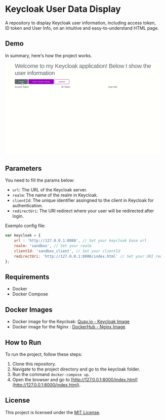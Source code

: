 # Keycloak User Data Display

A repository to display Keycloak user information, including access token, ID token and User Info, on an intuitive and easy-to-understand HTML page.

## Demo

In summary, here's how the project works.

![Demo](demo.gif)

## Parameters

You need to fill the params below:

- `url`: The URL of the Keycloak server.
- `realm`: The name of the realm in Keycloak.
- `clientId`: The unique identifier assingned to the client in Keycloak for authentication.
- `redirectUri`: The URI redirect where your user will be redirected after login.

Exemplo config file:

```javascript
var keycloak = {
    url : 'http://127.0.0.1:8080', // Set your keycloak base url
    realm: 'sandbox', // Set your realm
    clientId: 'sandbox_client', // Set your clientId
    redirectUri: 'http://127.0.0.1:8000/index.html' // Set your URI redirection after login
};
```

## Requirements

- Docker
- Docker Compose

## Docker Images

- Docker image for the Keycloak: [Quay.io - Keycloak Image](https://quay.io/repository/keycloak/keycloak)
- Docker image for the Nginx : [DockerHub - Nginx Image](https://hub.docker.com/_/nginx)

## How to Run

To run the project, follow these steps:

1. Clone this repository.
2. Navigate to the project directory and go to the keycloak folder.
3. Run the command `docker-compose up`.
4. Open the browser and go to [http://127.0.0.1:8000/index.html](http://127.0.0.1:8000/index.html).

## License

This project is licensed under the [MIT License](LICENSE).
